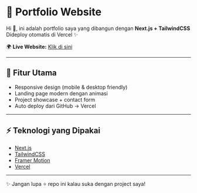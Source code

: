 # 🚀 Portfolio Website

Hi 👋, ini adalah portfolio saya yang dibangun dengan **Next.js + TailwindCSS**  
Dideploy otomatis di Vercel ✨  

🌍 **Live Website:** [Klik di sini](https://portfolio.vercel.app)  

---

## 📌 Fitur Utama
- Responsive design (mobile & desktop friendly)  
- Landing page modern dengan animasi  
- Project showcase + contact form  
- Auto deploy dari GitHub → Vercel  

---

## ⚡ Teknologi yang Dipakai
- [Next.js](https://nextjs.org/)
- [TailwindCSS](https://tailwindcss.com/)
- [Framer Motion](https://www.framer.com/motion/)
- [Vercel](https://vercel.com/)

---

✨ Jangan lupa ⭐ repo ini kalau suka dengan project saya!
